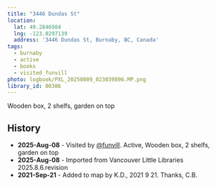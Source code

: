 ```yaml
---
title: "3446 Dundas St"
location:
  lat: 49.2846984
  lng: -123.0297139
  address: '3446 Dundas St, Burnaby, BC, Canada'
tags:
  - burnaby
  - active
  - books
  - visited_funvill
photo: logbook/PXL_20250809_023039896.MP.png
library_id: 00386
---
```


Wooden box, 2 shelfs, garden on top

## History

- **2025-Aug-08** - Visited by [@funvill](https://blog.abluestar.com). Active, Wooden box, 2 shelfs, garden on top
- **2025-Aug-08** - Imported from Vancouver Little Libraries 2025.8.6.revision
- **2021-Sep-21** - Added to map by K.D., 2021 9 21. Thanks, C.B.
